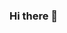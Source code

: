 ### Hi there 👋

<!--
**ArsalanKm/ArsalanKm** is a ✨ _special_ ✨ repository because its `README.md` (this file) appears on your GitHub profile.


[![Anurag's GitHub stats](https://github-readme-stats.vercel.app/api?username=ArsalanKm)](https://github.com/anuraghazra/github-readme-stats)

![Anurag's GitHub stats](https://github-readme-stats.vercel.app/api?username=ArsalanKm&show_icons=true)


